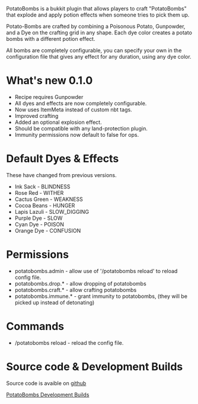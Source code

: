 PotatoBombs is a bukkit plugin that allows players to craft "PotatoBombs" that explode and apply potion effects when someone tries to pick them up.

Potato-Bombs are crafted by combining a Poisonous Potato, Gunpowder, and a Dye on the crafting grid in any shape.  Each dye color creates a potato bombs with a different potion effect.

All bombs are completely configurable, you can specify your own in the configuration file that gives any effect for any duration, using any dye color.

What's new 0.1.0
===
 * Recipe requires Gunpowder
 * All dyes and effects are now completely configurable.
 * Now uses ItemMeta instead of custom nbt tags.
 * Improved crafting
 * Added an optional explosion effect.
 * Should be compatible with any land-protection plugin.
 * Immunity permissions now default to false for ops.

Default Dyes & Effects
===

These have changed from previous versions.

 * Ink Sack - BLINDNESS
 * Rose Red - WITHER
 * Cactus Green - WEAKNESS
 * Cocoa Beans - HUNGER
 * Lapis Lazuli - SLOW_DIGGING
 * Purple Dye - SLOW
 * Cyan Dye - POISON
 * Orange Dye - CONFUSION

Permissions
===

 * potatobombs.admin - allow use of '/potatobombs reload' to reload config file.
 * potatobombs.drop.* - allow dropping of potatobombs
 * potatobombs.craft.* - allow crafting potatobombs
 * potatobombs.immune.* - grant immunity to potatobombs, (they will be picked up instead of detonating)


Commands
===

 * /potatobombs reload - reload the config file.

Source code & Development Builds
===

Source code is avaible on [github](http://github.com/andrepl/PotatoBombs/)

[PotatoBombs Development Builds](http://mcgitlab.norcode.com:8081/job/PotatoBombs/lastSuccessfulBuild/PotatoBombs$PotatoBombs/)
